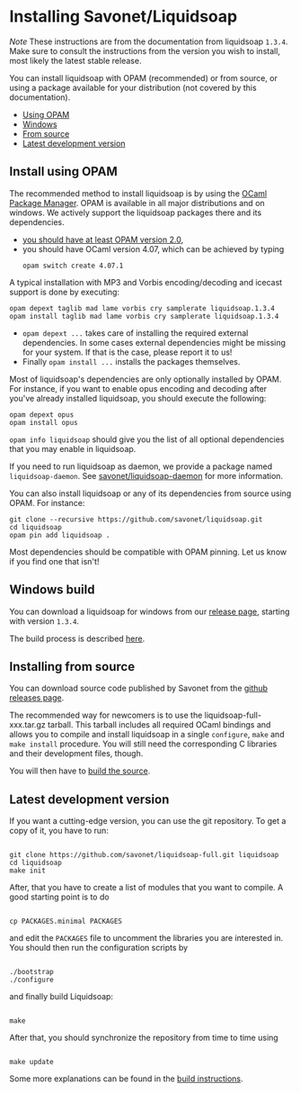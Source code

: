Installing Savonet/Liquidsoap
=============================

*Note* These instructions are from the documentation from liquidsoap `1.3.4`.
Make sure to consult the instructions from the version you wish to install,
most likely the latest stable release.

You can install liquidsoap with OPAM (recommended) or from source, or using a
package available for your distribution (not covered by this documentation).

* [Using OPAM](#opam)
* [Windows](#windows)
* [From source](#source)
* [Latest development version](#latest)

Install using OPAM
------------------
The recommended method to install liquidsoap is by using the [OCaml Package
Manager](http://opam.ocaml.org/). OPAM is available in all major distributions
and on windows. We actively support the liquidsoap packages there and its
dependencies.

- [you should have at least OPAM version 2.0](https://opam.ocaml.org/doc/Install.html),
- you should have OCaml version 4.07, which can be achieved by typing
  ```
  opam switch create 4.07.1
  ```

A typical installation with MP3 and Vorbis encoding/decoding and icecast support is done by executing:

```
opam depext taglib mad lame vorbis cry samplerate liquidsoap.1.3.4
opam install taglib mad lame vorbis cry samplerate liquidsoap.1.3.4
```

* `opam depext ...` takes care of installing the required external dependencies. In some cases external dependencies might be missing for your system. If that is the case, please report it to us!
* Finally `opam install ...` installs the packages themselves.

Most of liquidsoap's dependencies are only optionally installed by OPAM. For instance,
if you want to enable opus encoding and decoding after you've already installed liquidsoap, you should execute the following:

```
opam depext opus
opam install opus
```

`opam info liquidsoap` should give you the list of all optional dependencies that you may
enable in liquidsoap.

If you need to run liquidsoap as daemon, we provide a package named `liquidsoap-daemon`.
See [savonet/liquidsoap-daemon](https://github.com/savonet/liquidsoap-daemon) for more information.

You can also install liquidsoap or any of its dependencies from source using OPAM. For instance:

```
git clone --recursive https://github.com/savonet/liquidsoap.git
cd liquidsoap
opam pin add liquidsoap .
```

Most dependencies should be compatible with OPAM pinning. Let us know if you find one that isn't!

Windows build
-------------
You can download a liquidsoap for windows from our [release page](https://github.com/savonet/liquidsoap/releases), starting with version `1.3.4`.

The build process is described [here](windows.html).

Installing from source
----------------------
You can download source code published by Savonet from the [github releases
page](https://github.com/savonet/liquidsoap/releases).

The recommended way for newcomers is to use the liquidsoap-full-xxx.tar.gz
tarball. This tarball includes all required OCaml bindings and allows you to
compile and install liquidsoap in a single `configure`, `make` and ```
make
install```
 procedure. You will still need the corresponding C libraries and their
development files, though.

You will then have to [build the source](build.html).

Latest development version
--------------------------
If you want a cutting-edge version, you can use the git repository.
To get a copy of it, you have to run:

```

git clone https://github.com/savonet/liquidsoap-full.git liquidsoap
cd liquidsoap
make init
```

After, that you have to create a list of modules that you want to compile. A
good starting point is to do

```

cp PACKAGES.minimal PACKAGES
```

and edit the `PACKAGES` file to uncomment the libraries you are interested in.
You should then run the configuration scripts by

```

./bootstrap
./configure
```

and finally build Liquidsoap:

```

make
```

After that, you should synchronize the repository from time to time using

```

make update
```

Some more explanations can be found in the [build instructions](build.html).


